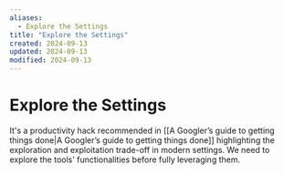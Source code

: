 ```yaml
---
aliases:
  - Explore the Settings
title: "Explore the Settings"
created: 2024-09-13
updated: 2024-09-13
modified: 2024-09-13
---
```


# Explore the Settings

It's a productivity hack recommended in [[A Googler’s guide to getting things done|A Googler’s guide to getting things done]] highlighting the exploration and exploitation trade-off in modern settings. We need to explore the tools' functionalities before fully leveraging them.